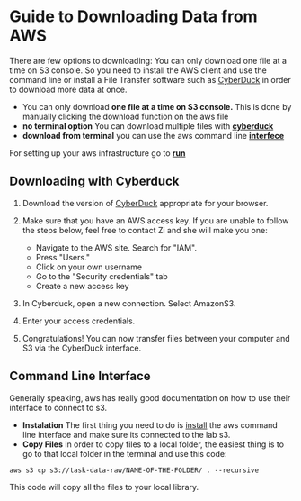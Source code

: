 # Guide to Downloading Data from AWS


There are few options to downloading:
You can only download one file at a time on S3 console. So you need to install the AWS client and use the command line or install a File Transfer software such as [CyberDuck](https://cyberduck.io/) in order to download more data at once.

<!-- toc -->
- You can only download **one file at a time on S3 console.** This is done by manually clicking the download function on the aws file
- **no terminal option** You can download multiple files with **[cyberduck](#downloading-with-cyberduck)**
- **download from terminal** you can use the aws command line **[interfece](#Command-line-interface)**

For setting up your aws infrastructure go to **[run](/guides/aws/s3-tasks/runnings3.md)** 


<!-- tocstop -->

## Downloading with Cyberduck

1. Download the version of [CyberDuck](https://cyberduck.io/) appropriate for your browser.
2. Make sure that you have an AWS access key. If you are unable to follow the steps below, feel free to contact Zi and she will make you one:

    - Navigate to the AWS site. Search for "IAM".
    - Press "Users."
    - Click on your own username
    - Go to the "Security credentials" tab
    - Create a new access key

3. In Cyberduck, open a new connection. Select AmazonS3.
4. Enter your access credentials.
5. Congratulations! You can now transfer files between your computer and S3 via the CyberDuck interface.


## Command Line Interface

Generally speaking, aws has really good documentation on how to use their interface to connect to s3.

- **Instalation** The first thing you need to do is [install](https://docs.aws.amazon.com/cli/latest/userguide/install-cliv2-mac.html) the aws command line interface and make sure its connected to the lab s3.
- **Copy Files** in order to copy files to a local folder, the easiest thing is to go to that local folder in the terminal and use this code:

```
aws s3 cp s3://task-data-raw/NAME-OF-THE-FOLDER/ . --recursive
```

This code will copy all the files to your local library.
